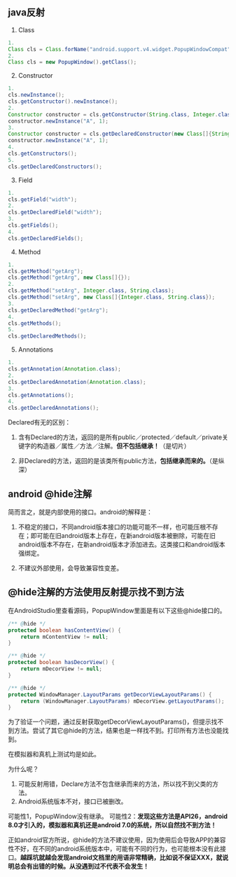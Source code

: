## java反射

1. Class

```java
1. 
Class cls = Class.forName("android.support.v4.widget.PopupWindowCompat");
2. 
Class cls = new PopupWindow().getClass();
```
2. Constructor

```java
1.
cls.newInstance();
cls.getConstructor().newInstance();
2.
Constructor constructor = cls.getConstructor(String.class, Integer.class);
constructor.newInstance("A", 1);
3. 
Constructor constructor = cls.getDeclaredConstructor(new Class[]{String.class, Integer.class});
constructor.newInstance("A", 1);
4.
cls.getConstructors();
5.
cls.getDeclaredConstructors();
```

3. Field

```java
1.
cls.getField("width");
2.
cls.getDeclaredField("width");
3.
cls.getFields();
4.
cls.getDeclaredFields();
```

4. Method

```java
1.
cls.getMethod("getArg");
cls.getMethod("getArg", new Class[]{});
2.
cls.getMethod("setArg", Integer.class, String.class);
cls.getMethod("setArg", new Class[]{Integer.class, String.class});
3.
cls.getDeclaredMethod("getArg");
4.
cls.getMethods();
5.
cls.getDeclaredMethods();
```

5. Annotations

```java
1.
cls.getAnnotation(Annotation.class);
2.
cls.getDeclaredAnnotation(Annotation.class);
3.
cls.getAnnotations();
4.
cls.getDeclaredAnnotations();
```

Declared有无的区别：
1. 含有Declared的方法，返回的是所有public／protected／default／private关键字的构造器／属性／方法／注解。**但不包括继承！**（是切片）

2. 非Declared的方法，返回的是该类所有public方法，**包括继承而来的。**（是纵深）

## android @hide注解

简而言之，就是内部使用的接口。android的解释是：

1. 不稳定的接口，不同android版本接口的功能可能不一样，也可能压根不存在；即可能在旧android版本上存在，在新android版本被删除，可能在旧android版本不存在，在新android版本才添加进去。这类接口和android版本强绑定。

2. 不建议外部使用，会导致兼容性变差。

## @hide注解的方法使用反射提示找不到方法

在AndroidStudio里查看源码，PopupWindow里面是有以下这些@hide接口的。

```java
/** @hide */
protected boolean hasContentView() {
    return mContentView != null;
}

/** @hide */
protected boolean hasDecorView() {
    return mDecorView != null;
}

/** @hide */
protected WindowManager.LayoutParams getDecorViewLayoutParams() {
    return (WindowManager.LayoutParams) mDecorView.getLayoutParams();
}
```

为了验证一个问题，通过反射获取getDecorViewLayoutParams()，但提示找不到方法。尝试了其它@hide的方法，结果也是一样找不到。打印所有方法也没能找到。

在模拟器和真机上测试均是如此。

为什么呢？
1. 可能反射用错，Declare方法不包含继承而来的方法，所以找不到父类的方法。
2. Android系统版本不对，接口已被删改。

可能性1，PopupWindow没有继承。
可能性2：**发现这些方法是API26，android 8.0才引入的，模拟器和真机还是android 7.0的系统，所以自然找不到方法！**

正如android官方所说，@hide的方法不建议使用，因为使用后会导致APP的兼容性不好，在不同的android系统版本中，可能有不同的行为，也可能根本没有此接口。**越踩坑就越会发现android文档里的用语非常精确，比如说不保证XXX，就说明总会有出错的时候。从没遇到过不代表不会发生！**
